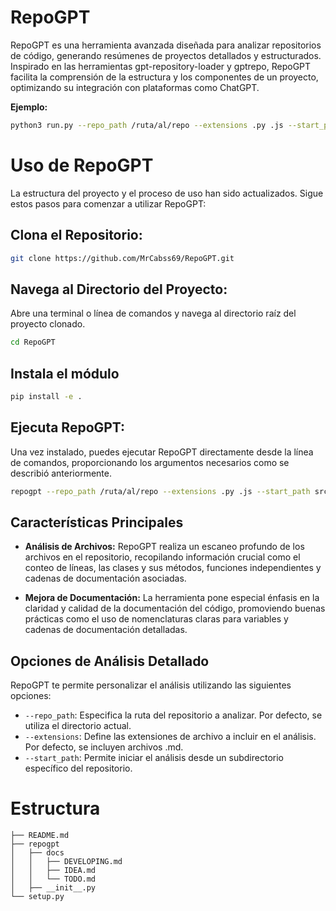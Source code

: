 # RepoGPT

RepoGPT es una herramienta avanzada diseñada para analizar repositorios de código, generando resúmenes de proyectos detallados y estructurados. Inspirado en las herramientas gpt-repository-loader y gptrepo, RepoGPT facilita la comprensión de la estructura y los componentes de un proyecto, optimizando su integración con plataformas como ChatGPT.

**Ejemplo:**

```bash
python3 run.py --repo_path /ruta/al/repo --extensions .py .js --start_path src
```


# Uso de RepoGPT

La estructura del proyecto y el proceso de uso han sido actualizados. Sigue estos pasos para comenzar a utilizar RepoGPT:

## Clona el Repositorio:

```bash
git clone https://github.com/MrCabss69/RepoGPT.git
```

## Navega al Directorio del Proyecto:

Abre una terminal o línea de comandos y navega al directorio raíz del proyecto clonado.

```bash
cd RepoGPT
```

## Instala el módulo 
```bash
pip install -e .
```

## Ejecuta RepoGPT:

Una vez instalado, puedes ejecutar RepoGPT directamente desde la línea de comandos, proporcionando los argumentos necesarios como se describió anteriormente.

```bash
repogpt --repo_path /ruta/al/repo --extensions .py .js --start_path src
```

## Características Principales

- **Análisis de Archivos:** RepoGPT realiza un escaneo profundo de los archivos en el repositorio, recopilando información crucial como el conteo de líneas, las clases y sus métodos, funciones independientes y cadenas de documentación asociadas.

- **Mejora de Documentación:** La herramienta pone especial énfasis en la claridad y calidad de la documentación del código, promoviendo buenas prácticas como el uso de nomenclaturas claras para variables y cadenas de documentación detalladas.

## Opciones de Análisis Detallado

RepoGPT te permite personalizar el análisis utilizando las siguientes opciones:

- `--repo_path`: Especifica la ruta del repositorio a analizar. Por defecto, se utiliza el directorio actual.
- `--extensions`: Define las extensiones de archivo a incluir en el análisis. Por defecto, se incluyen archivos .md.
- `--start_path`: Permite iniciar el análisis desde un subdirectorio específico del repositorio.

# Estructura
```bash.
├── README.md
├── repogpt
│   ├── docs
│   │   ├── DEVELOPING.md
│   │   ├── IDEA.md
│   │   └── TODO.md
│   ├── __init__.py
└── setup.py

```
